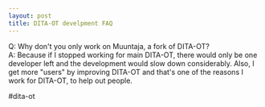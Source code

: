 ```yaml
---
layout: post
title: DITA-OT develpment FAQ
---
```

Q: Why don't you only work on Muuntaja, a fork of DITA-OT?  
A: Because if I stopped working for main DITA-OT, there would only be one developer left and the development would slow down considerably. Also, I get more "users" by improving DITA-OT and that's one of the reasons I work for DITA-OT, to help out people.

\#dita-ot